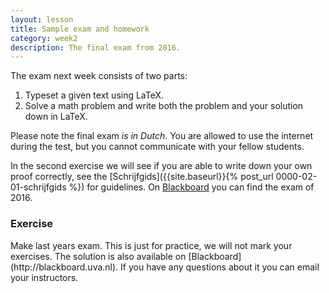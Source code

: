 ```yaml
---
layout: lesson
title: Sample exam and homework
category: week2
description: The final exam from 2016.
---
```


The exam next week consists of two parts:

1.  Typeset a given text using LaTeX.
2.  Solve a math problem and write both the problem and your solution
    down in LaTeX.

Please note the final exam *is in Dutch*. You are allowed to use the
internet during the test, but you cannot communicate with your fellow
students.

In the second exercise we will see if you are able to write down your
own proof correctly, see the [Schrijfgids]({{site.baseurl}}{% post_url 0000-02-01-schrijfgids %}) for guidelines. On
[Blackboard](http://blackboard.uva.nl) you can find the exam of 2016.

<div class="panel panel-primary">
<h3 class="panel-heading panel-title"> Exercise </h3>
<div class="panel-body">
Make last years exam. This is just for practice, we will not mark your
exercises. The solution is also available on
[Blackboard](http://blackboard.uva.nl). If you have any questions about
it you can email your instructors.

</div> </div>
